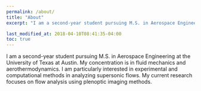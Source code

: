 ```yaml
---
permalink: /about/
title: "About"
excerpt: "I am a second-year student pursuing M.S. in Aerospace Engineering at the University of Texas at Austin."

last_modified_at: 2018-04-10T08:41:35-04:00
toc: true
---
```


I am a second-year student pursuing M.S. in Aerospace Engineering at the University of Texas at Austin. My concentration is in fluid mechanics and aerothermodynamics. I am particularly interested in experimental and computational methods in analyzing supersonic flows. My current research focuses on flow analysis using plenoptic imaging methods.

